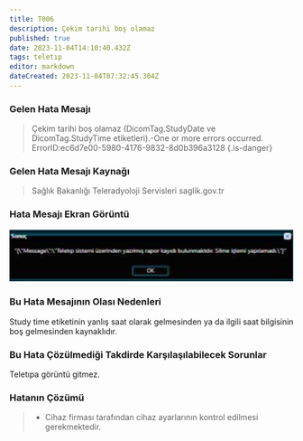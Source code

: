 ```yaml
---
title: T006
description: Çekim tarihi boş olamaz
published: true
date: 2023-11-04T14:10:40.432Z
tags: teletıp
editor: markdown
dateCreated: 2023-11-04T07:32:45.304Z
---
```


### Gelen Hata Mesajı 

> Çekim tarihi boş olamaz (DicomTag.StudyDate ve DicomTag.StudyTime etiketleri).-One or more errors occurred. ErrorID:ec6d7e00-5980-4176-9832-8d0b396a3128
{.is-danger}

### Gelen Hata Mesajı Kaynağı
> Sağlık Bakanlığı Teleradyoloji Servisleri  saglik.gov.tr 
### Hata Mesajı Ekran Görüntü

![t002.png](/hatagoruntu/t002.png)

### Bu Hata Mesajının Olası Nedenleri 

Study time etiketinin yanlış saat olarak gelmesinden ya da ilgili saat bilgisinin boş gelmesinden kaynaklıdır.

### Bu Hata Çözülmediği Takdirde Karşılaşılabilecek Sorunlar

Teletıpa görüntü gitmez.

### Hatanın Çözümü

> - Cihaz firması tarafından cihaz ayarlarının kontrol edilmesi gerekmektedir.
